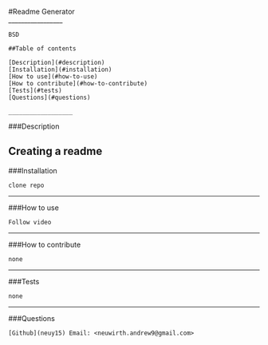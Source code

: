 #Readme Generator   
    _________________

    BSD
     
    ##Table of contents

    [Description](#description)
    [Installation](#installation)
    [How to use](#how-to-use)
    [How to contribute](#how-to-contribute)
    [Tests](#tests)
    [Questions](#questions)

    __________________

###Description 

 Creating a readme
-----
 ###Installation

    clone repo
-----
###How to use

    Follow video
-----
###How to contribute

    none
-----
###Tests

    none
-----
###Questions

    [Github](neuy15) Email: <neuwirth.andrew9@gmail.com> 